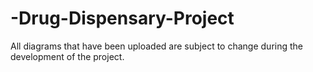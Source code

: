 # -Drug-Dispensary-Project
All diagrams that have been uploaded are subject to change during the development of the project.